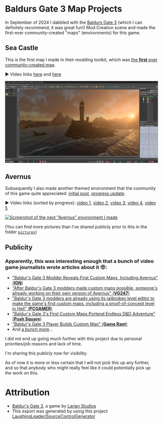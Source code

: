 Baldurs Gate 3 Map Projects
=======

In September of 2024 I dabbled with the [Baldurs Gate 3](https://baldursgate3.game/) (which I can definitely recommend, it was great fun!) Mod Creation scene and made the first-ever community-created "maps" (environments) for this game.


## Sea Castle
This is the first map I made in their modding toolkit, which was [the **first** ever community-created map](https://www.reddit.com/r/BaldursGate3/comments/1ffuhay/custom_map_created_using_unlocked_toolkit/).

▶️ Video links [here](https://youtu.be/_LOF3d7aLZ0?si=4RnMbY207fOfH1kM) and [here](https://youtu.be/O9uEtt3Ej8M?si=nYYsvqLBhGDUX4O1)

[![Screenshot of the first little castle near the water that I made](./pictures/Screenshot_2024-09-13_140306.png)](https://www.youtube.com/watch?v=_LOF3d7aLZ0)

## Avernus

Subsequently I also made another themed environment that the community of this game quite appreciated: [initial post](https://www.reddit.com/r/BaldursGate3/comments/1fi2l08/avernus_caelidinspired_map_using_the_unlocked/), [progress update](https://www.reddit.com/r/BaldursGate3/comments/1fnn5s8/avernus_caelid_custom_map_mod_progress/).

▶️ Video links (sorted by progress): [video 1](https://www.youtube.com/watch?v=5UoBYo4iJv4), [video 2](https://www.youtube.com/watch?v=X1KwYIs0FbM&), [video 3](https://www.youtube.com/watch?v=Kw-x5eWnPSc), [video 4](https://www.youtube.com/watch?v=wKBkko6KJhA), [video 5](https://www.youtube.com/watch?v=W0hGxIy2xsc)

[![Screenshot of the next "Avernus" environment I made](./pictures/Screenshot_2024-09-23_170312.png)](https://www.youtube.com/watch?v=W0hGxIy2xsc)

(You can find more pictures than I've shared publicly prior to this in the folder [`pictures`](./pictures/))

## Publicity
### Apparently, this was interesting enough that a bunch of video game journalists wrote articles about it 😲:

- ["Baldur's Gate 3 Modder Reveals First Custom Maps, Including Avernus" (**IGN**)](https://www.ign.com/articles/baldurs-gate-3-modder-reveals-first-custom-maps-including-avernus)
- ["After Baldur's Gate 3 modders made custom maps possible, someone's already working on their own version of Avernus" (**VG247**)](https://www.vg247.com/baldurs-gate-3-modders-made-custom-maps-possible-someone-working-on-avernus)
- ["Baldur's Gate 3 modders are already using its jailbroken level editor to make the game's first custom maps, including a proof-of-concept level in Hell" (**PCGAMER**)](https://www.pcgamer.com/games/baldurs-gate/baldur-s-gate-3-modders-are-already-using-its-jailbroken-level-editor-to-make-the-game-s-first-custom-maps-including-a-proof-of-concept-level-in-hell/)
- ["Baldur's Gate 3's First Custom Maps Portend Endless D&D Adventure" (**Push Square**)](https://www.pushsquare.com/news/2024/09/baldurs-gate-3s-first-custom-maps-portend-endless-dandd-adventure)
- ["Baldur's Gate 3 Player Builds Custom Map" (**Game Rant**)](https://gamerant.com/baldurs-gate-3-player-custom-map/)
- And [a bunch more](https://www.google.com/search?q=baldurs+gate+3+custom+maps&sca_esv=60f97cbc684a995f&biw=2047&bih=990&sxsrf=AHTn8zo4V1JYPexw_mX6zbFT606msKi9Tg%3A1743677577671&source=lnt&tbs=cdr%3A1%2Ccd_min%3A9%2F1%2F2024%2Ccd_max%3A9%2F30%2F2024&tbm=nws)...

I did not end up going much further with this project due to personal priorities/job reasons and lack of time.

I'm sharing this publicly now for visibility.

As of now it is more or less certain that I will not pick this up any further, and so that anybody who might really feel like it could potentially pick up the work on this.

# Attribution
- [Baldur's Gate 3](https://store.steampowered.com/app/1086940/Baldurs_Gate_3/), a game by [Larian Studios](http://larian.com/)
- This export was generated by using this project [LaughingLeader/SourceControlGenerator](https://github.com/LaughingLeader/SourceControlGenerator)
